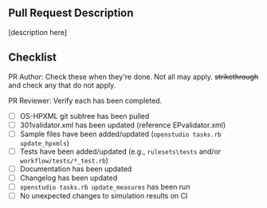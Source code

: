 ## Pull Request Description

[description here]

## Checklist

PR Author: Check these when they're done. Not all may apply. ~~strikethrough~~ and check any that do not apply. 

PR Reviewer: Verify each has been completed.

- [ ] OS-HPXML git subtree has been pulled
- [ ] 301validator.xml has been updated (reference EPvalidator.xml)
- [ ] Sample files have been added/updated (`openstudio tasks.rb update_hpxmls`)
- [ ] Tests have been added/updated (e.g., `rulesets\tests` and/or `workflow/tests/*_test.rb`)
- [ ] Documentation has been updated
- [ ] Changelog has been updated
- [ ] `openstudio tasks.rb update_measures` has been run
- [ ] No unexpected changes to simulation results on CI
